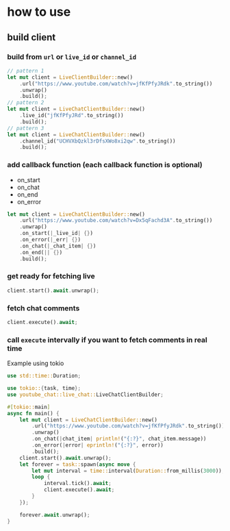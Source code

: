 # how to use

## build client

### build from `url` or `live_id` or `channel_id`
```rust
// pattern 1
let mut client = LiveClientBuilder::new()
    .url("https://www.youtube.com/watch?v=jfKfPfyJRdk".to_string())
    .unwrap()
    .build();
// pattern 2
let mut client = LiveChatClientBuilder::new()
    .live_id("jfKfPfyJRd".to_string())
    .build();
// pattern 3
let mut client = LiveChatClientBuilder::new()
    .channel_id("UCHVXbQzkl3rDfsXWo8xi2qw".to_string())
    .build();
```

### add callback function (each callback function is optional)
 - on_start
 - on_chat
 - on_end
 - on_error
```rust
let mut client = LiveChatClientBuilder::new()
    .url("https://www.youtube.com/watch?v=Dx5qFachd3A".to_string())
    .unwrap()
    .on_start(|_live_id| {})
    .on_error(|_err| {})
    .on_chat(|_chat_item| {})
    .on_end(|| {})
    .build();
```

### get ready for fetching live
```rust
client.start().await.unwrap();
```

### fetch chat comments
```rust
client.execute().await;
```

### call `execute` intervally if you want to fetch comments in real time
Example using tokio
```rust
use std::time::Duration;

use tokio::{task, time};
use youtube_chat::live_chat::LiveChatClientBuilder;

#[tokio::main]
async fn main() {
    let mut client = LiveChatClientBuilder::new()
        .url("https://www.youtube.com/watch?v=jfKfPfyJRdk".to_string())
        .unwrap()
        .on_chat(|chat_item| println!("{:?}", chat_item.message))
        .on_error(|error| eprintln!("{:?}", error))
        .build();
    client.start().await.unwrap();
    let forever = task::spawn(async move {
        let mut interval = time::interval(Duration::from_millis(3000));
        loop {
            interval.tick().await;
            client.execute().await;
        }
    });

    forever.await.unwrap();
}
```